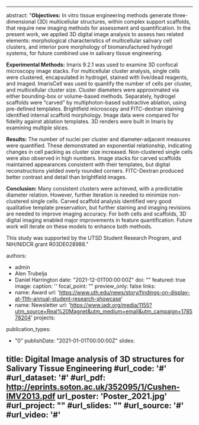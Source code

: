 
---
abstract: "**Objectives:** In vitro tissue engineering methods generate three-dimensional (3D) multicellular structures, within complex support scaffolds, that require new imaging methods for assessment and quantification. In the present work, we applied 3D digital image analysis to assess two related elements: morphological characteristics of multicellular salivary cell clusters, and interior pore morphology of biomanufactured hydrogel systems, for future combined use in salivary tissue engineering.


**Experimental Methods:** Imaris 9.2.1 was used to examine 3D confocal microscopy image stacks. For multicellular cluster analysis, single cells were clustered, encapsulated in hydrogel, stained with live/dead reagents, and imaged. ImarisCell was used to quantify the number of cells per cluster, and multicellular cluster size. Cluster diameters were approximated via either bounding-box or volume-based methods. Separately, hydrogel scaffolds were “carved” by multiphoton-based subtractive ablation, using pre-defined templates. Brightfield microscopy and FITC-dextran staining identified internal scaffold morphology. Image data were compared for fidelity against ablation templates. 3D renders were built in Imaris by examining multiple slices.


**Results:** The number of nuclei per cluster and diameter-adjacent measures were quantified. These demonstrated an exponential relationship, indicating changes in cell packing as cluster size increased. Non-clustered single cells were also observed in high numbers. Image stacks for carved scaffolds maintained appearances consistent with their templates, but digital reconstructions yielded overly rounded corners. FITC-Dextran produced better contrast and detail than brightfield images.


**Conclusion:** Many consistent clusters were achieved, with a predictable diameter relation. However, further iteration is needed to minimize non-clustered single cells. Carved scaffold analysis identified very good qualitative template preservation, but further staining and imaging revisions are needed to improve imaging accuracy. For both cells and scaffolds, 3D digital imaging enabled major improvements in feature quantification. Future work will iterate on these models to enhance both methods.


This study was supported by the UTSD Student Research Program, and NIH/NIDCR grant R03DE028988."

authors:
- admin
- Alen Trubelja
- Daniel Harrington
date: "2021-12-01T00:00:00Z"
doi: ""
featured: true
image:
  caption: ''
  focal_point: ""
  preview_only: false
links:
- name: Award
  url: 'https://www.uth.edu/news/story/findings-on-display-at-11th-annual-student-research-showcase'
- name: Newsletter
  url: 'https://www.iadr.org/media/1155?utm_source=Real%20Magnet&utm_medium=email&utm_campaign=178578204'
projects:

publication_types:
- "0"
publishDate: "2021-01-01T00:00:00Z"
slides:


title: Digital Image analysis of 3D structures for Salivary Tissue Engineering
#url_code: '#'
#url_dataset: '#'
#url_pdf: http://eprints.soton.ac.uk/352095/1/Cushen-IMV2013.pdf
url_poster: 'Poster_2021.jpg'
#url_project: ""
#url_slides: ""
#url_source: '#'
#url_video: '#'
---


